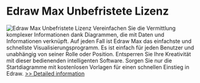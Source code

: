 # Edraw Max Unbefristete Lizenz
![Edraw Max Unbefristete Lizenz](https://mycommerce.akamaized.net/api/pimages/P300744887/BIG/300744887.GIF)
Vereinfachen Sie die Vermittlung komplexer Informationen dank Diagrammen, die mit Daten und Informationen verknüpft. Auf jeden Fall ist Edraw Max das einfachste und schnellste Visualisierungsprogramm. Es ist einfach für jeden Benutzer und unabhängig von seiner Rolle oder Position. Entsperren Sie Ihre Kreativität mit dieser bedienenden intelligenten Software. Sorgen Sie nur die Startdiagramme mit kostenlosen Vorlagen für einen schnellen Einstieg in Edraw.
[>> Detailed information](https://secure.shareit.com/shareit/product.html?productid=300744887&affiliateid=200057808)